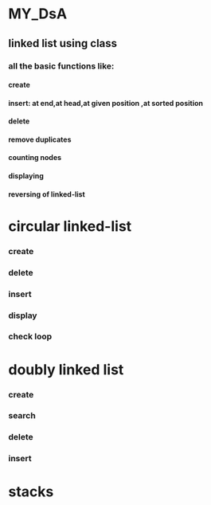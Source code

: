 # MY_DsA
## linked list using class 
### all the basic functions like:
#### create
#### insert: at end,at head,at given position ,at sorted position
#### delete
#### remove duplicates
#### counting nodes
#### displaying
#### reversing of linked-list
# circular linked-list
### create
### delete
### insert
### display
### check loop
# doubly linked list
### create
### search
### delete
### insert
# stacks
